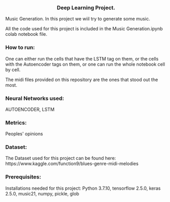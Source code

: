<h3 align="center">Deep Learning Project.</h3>

Music Generation. In this project we wiil try to generate some music.

All the code used for this project is included in the Music Generation.ipynb colab notebook file.

<h3 align=>How to run:</h3>
One can either run the cells that have the LSTM tag on them, or the cells with the Autoencoder tags on them, or one can run the whole notebook cell by cell.

The midi files provided on this repository are the ones that stood out the most.

<h3 align=>Neural Networks used:</h3>
AUTOENCODER, LSTM

<h3 align=>Metrics:</h3> Peoples' opinions
<h3 align=>Dataset:</h3>
The Dataset used for this project can be found here: https://www.kaggle.com/function9/blues-genre-midi-melodies

<h3 align=>Prerequisites:</h3>
Installations needed for this project: Python 3.7.10, tensorflow 2.5.0, keras 2.5.0,  music21, numpy, pickle, glob
